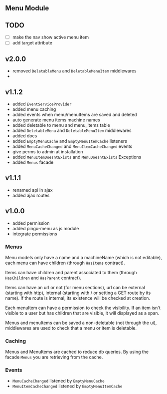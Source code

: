 ## Menu Module

## TODO
- [ ] make the nav show active menu item
- [ ] add target attribute

## v2.0.0
- removed `DeletableMenu` and `DeletableMenuItem` middlewares
- 

## v1.1.2
- added `EventServiceProvider`
- added menu caching
- added events when menu/menuItems are saved and deleted
- auto generate menu items machine names
- added deletable to menu and menu_items table
- added `DeletableMenu` and `DeletableMenuItem` middlewares
- added docs
- added `EmptyMenuCache` and `EmptyMenuItemCache` listeners
- added `MenuCacheChanged` and `MenuItemCacheChanged` events
- give perms to admin at installation
- added `MenuItemDoesntExists` and `MenuDoesntExists` Exceptions
- added `Menus` facade

## v1.1.1
- renamed api in ajax
- added ajax routes

## v1.0.0
- added permission
- added pingu-menu as js module
- integrate permissions

### Menus
Menu models only have a name and a machineName (which is not editable), each menu can have children (through `HasItems` contract). 

Items can have children and parent associated to them (through `HasChildren` and `HasParent` contract).

Items can have an url or not (for menu sections), url can be external (starting with http), internal (starting with / or setting a GET route by its name). If the route is internal, its existence will be checked at creation.

Each menuItem can have a permission to check the visibility. If an item isn't visible to a user but has children that are visible, it will displayed as a span.

Menus and menuItems can be saved a non-deletable (not through the ui), middlewares are used to check that a menu or item is deletable.

### Caching
Menus and MenuItems are cached to reduce db queries. By using the facade `Menus` you are retrieving from the cache.

### Events
- `MenuCacheChanged` listened by `EmptyMenuCache`
- `MenuItemCacheChanged` listened by `EmptyMenuItemCache`